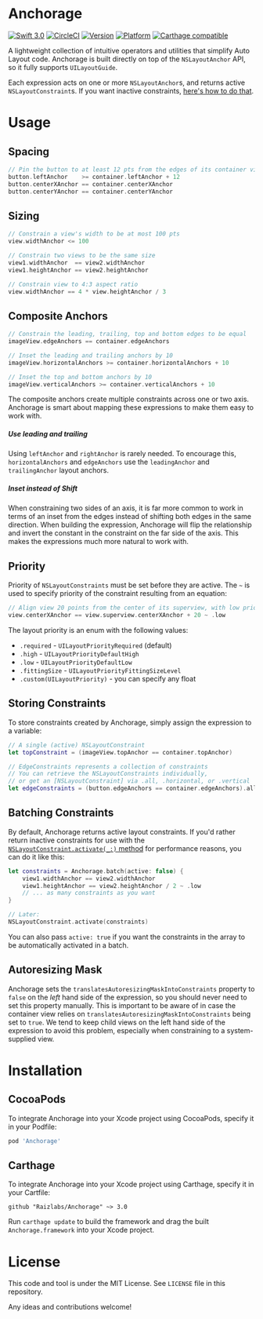 # Anchorage

[![Swift 3.0](https://img.shields.io/badge/Swift-3.0-orange.svg?style=flat)](https://swift.org)
[![CircleCI](https://img.shields.io/circleci/project/github/Raizlabs/Anchorage.svg)]()
[![Version](https://img.shields.io/cocoapods/v/Anchorage.svg?style=flat)](https://cocoadocs.org/docsets/Anchorage)
[![Platform](https://img.shields.io/cocoapods/p/Anchorage.svg?style=flat)](http://cocoapods.org/pods/Anchorage)
[![Carthage compatible](https://img.shields.io/badge/Carthage-compatible-4BC51D.svg?style=flat)](https://github.com/Carthage/Carthage)

A lightweight collection of intuitive operators and utilities that simplify Auto Layout code. Anchorage is built directly on top of the `NSLayoutAnchor` API, so it fully supports `UILayoutGuide`.

Each expression acts on one or more `NSLayoutAnchor`s, and returns active `NSLayoutConstraint`s. If you want inactive constraints, [here's how to do that](#batching-constraints).

# Usage

## Spacing

```swift
// Pin the button to at least 12 pts from the edges of its container view, and center it
button.leftAnchor    >= container.leftAnchor + 12
button.centerXAnchor == container.centerXAnchor
button.centerYAnchor == container.centerYAnchor
```
## Sizing

```swift
// Constrain a view's width to be at most 100 pts
view.widthAnchor <= 100

// Constrain two views to be the same size
view1.widthAnchor  == view2.widthAnchor
view1.heightAnchor == view2.heightAnchor

// Constrain view to 4:3 aspect ratio
view.widthAnchor == 4 * view.heightAnchor / 3
```

## Composite Anchors

```swift
// Constrain the leading, trailing, top and bottom edges to be equal
imageView.edgeAnchors == container.edgeAnchors

// Inset the leading and trailing anchors by 10
imageView.horizontalAnchors >= container.horizontalAnchors + 10

// Inset the top and bottom anchors by 10
imageView.verticalAnchors >= container.verticalAnchors + 10
```

The composite anchors create multiple constraints across one or two axis. Anchorage is smart about mapping these expressions to make them easy to work with.

##### Use leading and trailing
Using `leftAnchor` and `rightAnchor` is rarely needed. To encourage this, `horizontalAnchors` and `edgeAnchors` use the `leadingAnchor` and `trailingAnchor` layout anchors.

##### Inset instead of Shift
When constraining two sides of an axis, it is far more common to work in terms of an inset from the edges instead of shifting both edges in the same direction. When building the expression, Anchorage will flip the relationship and invert the constant in the constraint on the far side of the axis. This makes the expressions much more natural to work with.


## Priority

Priority of `NSLayoutConstraints` must be set before they are active.
The `~` is used to specify priority of the constraint resulting from an equation:

```swift
// Align view 20 points from the center of its superview, with low priority
view.centerXAnchor == view.superview.centerXAnchor + 20 ~ .low
```
The layout priority is an enum with the following values:

- `.required` - `UILayoutPriorityRequired` (default)
- `.high` - `UILayoutPriorityDefaultHigh`
- `.low` - `UILayoutPriorityDefaultLow`
- `.fittingSize` - `UILayoutPriorityFittingSizeLevel`
- `.custom(UILayoutPriority)` - you can specify any float

## Storing Constraints

To store constraints created by Anchorage, simply assign the expression to a variable:

```swift
// A single (active) NSLayoutConstraint
let topConstraint = (imageView.topAnchor == container.topAnchor)

// EdgeConstraints represents a collection of constraints
// You can retrieve the NSLayoutConstraints individually,
// or get an [NSLayoutConstraint] via .all, .horizontal, or .vertical
let edgeConstraints = (button.edgeAnchors == container.edgeAnchors).all
```

## Batching Constraints

By default, Anchorage returns active layout constraints. If you'd rather return inactive constraints for use with the [`NSLayoutConstraint.activate(_:)` method](https://developer.apple.com/reference/uikit/nslayoutconstraint/1526955-activate) for performance reasons, you can do it like this:

```swift
let constraints = Anchorage.batch(active: false) {
    view1.widthAnchor == view2.widthAnchor
    view1.heightAnchor == view2.heightAnchor / 2 ~ .low
    // ... as many constraints as you want
}

// Later:
NSLayoutConstraint.activate(constraints)
```

You can also pass `active: true` if you want the constraints in the array to be automatically activated in a batch.

## Autoresizing Mask

Anchorage sets the `translatesAutoresizingMaskIntoConstraints` property to `false` on the *left* hand side of the expression, so you should never need to set this property manually. This is important to be aware of in case the container view relies on `translatesAutoresizingMaskIntoConstraints` being set to `true`. We tend to keep child views on the left hand side of the expression to avoid this problem, especially when constraining to a system-supplied view.

# Installation

## CocoaPods

To integrate Anchorage into your Xcode project using CocoaPods, specify it in
your Podfile:

```ruby
pod 'Anchorage'
```

## Carthage

To integrate Anchorage into your Xcode project using Carthage, specify it in
your Cartfile:

```
github "Raizlabs/Anchorage" ~> 3.0
```

Run `carthage update` to build the framework and drag the built
`Anchorage.framework` into your Xcode project.

# License

This code and tool is under the MIT License. See `LICENSE` file in this repository.

Any ideas and contributions welcome!
